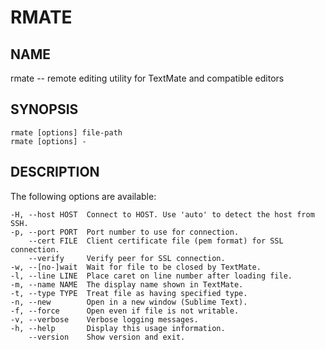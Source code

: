 # RMATE

## NAME

rmate -- remote editing utility for TextMate and compatible editors

## SYNOPSIS

    rmate [options] file-path
    rmate [options] -

## DESCRIPTION

The following options are available:

    -H, --host HOST  Connect to HOST. Use 'auto' to detect the host from SSH.
    -p, --port PORT  Port number to use for connection.
        --cert FILE  Client certificate file (pem format) for SSL connection.
        --verify     Verify peer for SSL connection.
    -w, --[no-]wait  Wait for file to be closed by TextMate.
    -l, --line LINE  Place caret on line number after loading file.
    -m, --name NAME  The display name shown in TextMate.
    -t, --type TYPE  Treat file as having specified type.
    -n, --new        Open in a new window (Sublime Text).
    -f, --force      Open even if file is not writable.
    -v, --verbose    Verbose logging messages.
    -h, --help       Display this usage information.
        --version    Show version and exit.

